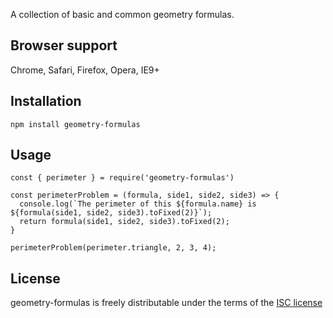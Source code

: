 A collection of basic and common geometry formulas.

## Browser support
Chrome, Safari, Firefox, Opera, IE9+

## Installation
```
npm install geometry-formulas
```

## Usage
```
const { perimeter } = require('geometry-formulas')

const perimeterProblem = (formula, side1, side2, side3) => {
  console.log(`The perimeter of this ${formula.name} is ${formula(side1, side2, side3).toFixed(2)}`);
  return formula(side1, side2, side3).toFixed(2);
}

perimeterProblem(perimeter.triangle, 2, 3, 4);
```

## License
geometry-formulas is freely distributable under the terms of the [ISC license](https://opensource.org/licenses/ISC)

